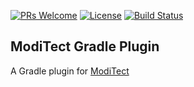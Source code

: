 [![PRs Welcome](https://img.shields.io/badge/PRs-welcome-brightgreen.svg?style=flat-square)](http://makeapullrequest.com)
[![License](https://img.shields.io/badge/License-Apache%202.0-blue.svg)](https://github.com/moditect/moditect-gradle-plugin/blob/master/LICENSE)
[![Build Status](https://img.shields.io/travis/moditect/moditect-gradle-plugin/master.svg?label=Build)](https://travis-ci.org/moditect/moditect-gradle-plugin)

## ModiTect Gradle Plugin ##

A Gradle plugin for [ModiTect](https://github.com/moditect/moditect/blob/master/README.md)
